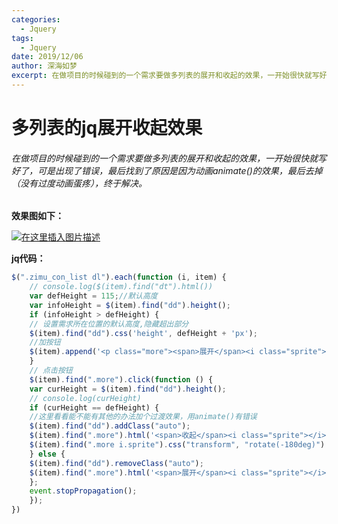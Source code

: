 ```yaml
---
categories:
  - Jquery
tags:
  - Jquery 
date: 2019/12/06
author: 深海如梦
excerpt: 在做项目的时候碰到的一个需求要做多列表的展开和收起的效果，一开始很快就写好了，可是出现了错误，最后找到了原因是因为动画animate()的效果，最后去掉（没有过度动画蛋疼），终于解决。
---
```




# 多列表的jq展开收起效果

###### 在做项目的时候碰到的一个需求要做多列表的展开和收起的效果，一开始很快就写好了，可是出现了错误，最后找到了原因是因为动画animate()的效果，最后去掉（没有过度动画蛋疼），终于解决。

**效果图如下：**

[![在这里插入图片描述](https://img-blog.csdnimg.cn/2019120610061415.png?x-oss-process=image/watermark,type_ZmFuZ3poZW5naGVpdGk,shadow_10,text_aHR0cHM6Ly9ibG9nLmNzZG4ubmV0L3dxc3NoMjE=,size_16,color_FFFFFF,t_70)](https://img-blog.csdnimg.cn/2019120610061415.png?x-oss-process=image/watermark,type_ZmFuZ3poZW5naGVpdGk,shadow_10,text_aHR0cHM6Ly9ibG9nLmNzZG4ubmV0L3dxc3NoMjE=,size_16,color_FFFFFF,t_70)

**jq代码：**

```javascript
$(".zimu_con_list dl").each(function (i, item) {
    // console.log($(item).find("dt").html())
    var defHeight = 115;//默认高度
    var infoHeight = $(item).find("dd").height();
    if (infoHeight > defHeight) {
    // 设置需求所在位置的默认高度,隐藏超出部分
    $(item).find("dd").css('height', defHeight + 'px');
    //加按钮
    $(item).append('<p class="more"><span>展开</span><i class="sprite"></i></p>');
    }
    // 点击按钮
    $(item).find(".more").click(function () {
    var curHeight = $(item).find("dd").height();
    // console.log(curHeight)
    if (curHeight == defHeight) {
    //这里看看能不能有其他的办法加个过渡效果，用animate()有错误
    $(item).find("dd").addClass("auto");
    $(item).find(".more").html('<span>收起</span><i class="sprite"></i>');
    $(item).find(".more i.sprite").css("transform", "rotate(-180deg)")
    } else {
    $(item).find("dd").removeClass("auto");
    $(item).find(".more").html('<span>展开</span><i class="sprite"></i>');
    };
    event.stopPropagation();
    });
})
```
